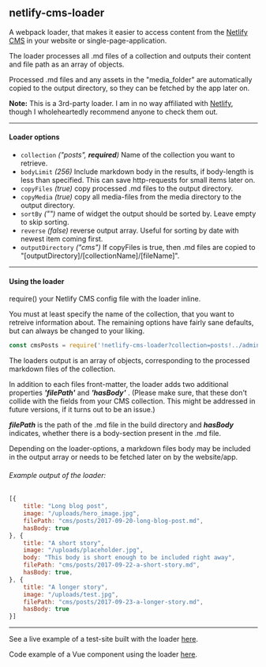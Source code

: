 ## netlify-cms-loader

A webpack loader, that makes it easier to access content from the [Netlify CMS](https://www.netlifycms.org/) in your website or single-page-application.

The loader processes all .md files of a collection and outputs their content and file path as an array of objects.

Processed .md files and any assets in the "media_folder" are automatically copied to the output directory, so they can be fetched by the app later on.

**Note:** This is a 3rd-party loader. I am in no way affiliated with [Netlify](https://www.netlify.com/), though I wholeheartedly recommend anyone to check them out.

---
#### Loader options

* ```collection``` *("posts", **required**)* Name of the collection you want to retrieve.
* ```bodyLimit``` *(256)* Include markdown body in the results, if body-length is less than specified. This can save http-requests for small items later on.
* ```copyFiles``` *(true)* copy processed .md files to the output directory.
* ```copyMedia``` *(true)* copy all media-files from the media directory to the output directory.
* ```sortBy``` *("")* name of widget the output should be sorted by. Leave empty to skip sorting.
* ```reverse``` *(false)* reverse output array. Useful for sorting by date with newest item coming first.
* ```outputDirectory``` *("cms")* If copyFiles is true, then .md files are copied to "[outputDirectory]/[collectionName]/[fileName]".

---
#### Using the loader
require() your Netlify CMS config file with the loader inline.

You must at least specify the name of the collection, that you want to retreive information about. The remaining options have fairly sane defaults, but can always be changed to your liking.

```javascript
const cmsPosts = require('!netlify-cms-loader?collection=posts!../admin/config.yml')
```

The loaders output is an array of objects, corresponding to the processed markdown files of the collection.

In addition to each files front-matter, the loader adds two additional properties ***'filePath'*** and ***'hasBody'*** . (Please make sure, that these don't collide with the fields from your CMS collection. This might be addressed in future versions, if it turns out to be an issue.)

***filePath*** is the path of the .md file in the build directory and ***hasBody*** indicates, whether there is a body-section present in the .md file.

Depending on the loader-options, a markdown files body may be included in the output array or needs to be fetched later on by the website/app.

###### Example output of the loader:
```javascript
[{
	title: "Long blog post",
	image: "/uploads/hero_image.jpg",
	filePath: "cms/posts/2017-09-20-long-blog-post.md",
	hasBody: true
}, {
	title: "A short story",
	image: "/uploads/placeholder.jpg",
	body: "This body is short enough to be included right away",
	filePath: "cms/posts/2017-09-22-a-short-story.md",
	hasBody: true,
}, {
	title: "A longer story",
	image: "/uploads/test.jpg",
	filePath: "cms/posts/2017-09-23-a-longer-story.md",
	hasBody: true
}]
```

---
See a live example of a test-site built with the loader [here](https://netlify-cms-loader.netlify.com/).

Code example of a Vue component using the loader [here](https://github.com/Nocory/netlify_cms/blob/master/src/components/cms.vue).